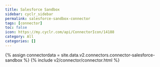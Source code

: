 ```yaml
---
title: Salesforce Sandbox
sidebar: cyclr_sidebar
permalink: salesforce-sandbox-connector
tags: [connector]
toc: false
icon: https://my.cyclr.com/api/ConnectorIcon/14188
category: All
categories: []
---
```

{% assign connectordata = site.data.v2.connectors.connector-salesforce-sandbox %}
{% include v2/connector/connector.html %}	